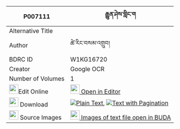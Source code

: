 |P007111|རྒྱུན་ཤེས་གླིང་ག 
| --- | --- 
|Alternative Title |
|Author| ཚེ་རིང་བསམ་འགྲུབ།
|BDRC ID | W1KG16720
|Creator | Google OCR
|Number of Volumes| 1
|<img width="25" src="https://img.icons8.com/color/25/000000/edit-property.png">Edit Online| [<img width="25" src="https://avatars.githubusercontent.com/u/45091458?s=200&v=4"> Open in Editor](http://editor.openpecha.org/P007111)
|<img width="25" src="https://img.icons8.com/fluent/48/000000/download-2.png"/>  Download | [![](https://img.icons8.com/color/20/000000/txt.png)Plain Text](https://github.com/Openpecha/P007111/releases/download/v2/gyun_she_lingga_plain_P007111.zip), [![](https://img.icons8.com/color/20/000000/txt.png)Text with Pagination](https://github.com/Openpecha/P007111/releases/download/v2/gyun_she_lingga_pages_P007111.zip)
|<img width="25" src="https://img.icons8.com/plasticine/100/000000/pictures-folder.png"/>  Source Images | [<img width="25" src="https://library.bdrc.io/icons/BUDA-small.svg"> Images of text file open in BUDA](https://library.bdrc.io/show/bdr:W1KG16720)